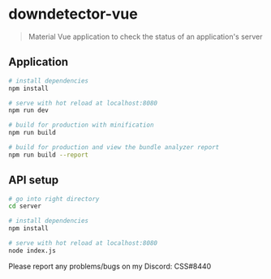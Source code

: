 # downdetector-vue

> Material Vue application to check the status of an application's server

## Application

``` bash
# install dependencies
npm install

# serve with hot reload at localhost:8080
npm run dev

# build for production with minification
npm run build

# build for production and view the bundle analyzer report
npm run build --report
```

## API setup

``` bash
# go into right directory
cd server

# install dependencies
npm install

# serve with hot reload at localhost:8080
node index.js
```

Please report any problems/bugs on my Discord: CSS#8440